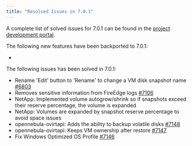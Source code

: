 ```yaml
---
title: "Resolved Issues in 7.0.1"
---
```


<a id="resolved-issues-701"></a>

<!--# Resolved Issues 7.0.1 -->


A complete list of solved issues for 7.0.1 can be found in the [project development portal](https://github.com/OpenNebula/one/milestone/72).

The following new features have been backported to 7.0.1:

  -

The following issues has been solved in 7.0.1:

  - Rename 'Edit' button to 'Rename' to change a VM disk snapshot name [#6803](https://github.com/OpenNebula/one/issues/6803)
  - Removes sensitive information from FireEdge logs [#7106](https://github.com/OpenNebula/one/issues/7106)
  - NetApp: Implemented volume autogrow/shrink so if snapshots exceed their reserve percentage, the volume is expanded
  - NetApp: Volumes are expanded by snapshot reserve percentage to avoid space issues
  - opennebula-ovirtapi: Adds the ability to backup volatile disks [#7148](https://github.com/OpenNebula/one/issues/7148)
  - opennebula-ovirtapi: Keeps VM ownership after restore [#7147](https://github.com/OpenNebula/one/issues/7147)
  - Fix Windows Optimized OS Profile [#7146](https://github.com/OpenNebula/one/issues/7146)
